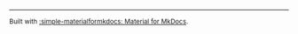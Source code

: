 --------

<small>Built with [:simple-materialformkdocs: Material for MkDocs](https://squidfunk.github.io/mkdocs-material).</small>
